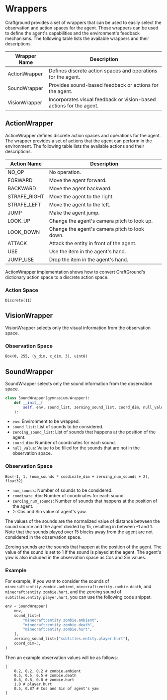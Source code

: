 # Wrappers
Craftground provides a set of wrappers that can be used to easily select the observation and action spaces for the agent. These wrappers can be used to define the agent's capabilities and the environment's feedback mechanisms. The following table lists the available wrappers and their descriptions.

| Wrapper Name  | Description                                                         |
| ------------- | ------------------------------------------------------------------- |
| ActionWrapper | Defines discrete action spaces and operations for the agent.        |
| SoundWrapper  | Provides sound-based feedback or actions for the agent.             |
| VisionWrapper | Incorporates visual feedback or vision-based actions for the agent. |


## ActionWrapper
ActionWrapper defines discrete action spaces and operations for the agent. The wrapper provides a set of actions that the agent can perform in the environment. The following table lists the available actions and their descriptions.

| Action Name  | Description                                   |
| ------------ | --------------------------------------------- |
| NO_OP        | No operation.                                 |
| FORWARD      | Move the agent forward.                       |
| BACKWARD     | Move the agent backward.                      |
| STRAFE_RIGHT | Move the agent to the right.                  |
| STRAFE_LEFT  | Move the agent to the left.                   |
| JUMP         | Make the agent jump.                          |
| LOOK_UP      | Change the agent's camera pitch to look up.   |
| LOOK_DOWN    | Change the agent's camera pitch to look down. |
| ATTACK       | Attack the entity in front of the agent.      |
| USE          | Use the item in the agent's hand.             |
| JUMP_USE     | Drop the item in the agent's hand.            |

ActionWrapper implementation shows how to convert CraftGround's dictionary action space to a discrete action space.

### Action Space
```
Discrete(11)
```

## VisionWrapper
VisionWrapper selects only the visual information from the observation space.

### Observation Space
```
Box(0, 255, (y_dim, x_dim, 3), uint8)
```

## SoundWrapper
SoundWrapper selects only the sound information from the observation space.

```python
class SoundWrapper(gymnasium.Wrapper):
    def __init__(
        self, env, sound_list, zeroing_sound_list, coord_dim, null_value=0.0, **kwargs
    ):
```

- `env`: Environment to be wrapped.
- `sound_list`: List of sounds to be considered.
- `zeroing_sound_list`: List of sounds that happens at the position of the agent.
- `coord_dim`: Number of coordinates for each sound.
- `null_value`: Value to be filled for the sounds that are not in the observation space.


### Observation Space
```
Box(-1, 1, (num_sounds * coodinate_dim + zeroing_num_sounds + 2), float32)
```
- `num_sounds`: Number of sounds to be considered.
- `coodinate_dim`: Number of coordinates for each sound.
- `zeroing_num_sounds`: Number of sounds that happens at the position of the agent.
- `2`: Cos and Sin value of agent's yaw.

The values of the sounds are the normalized value of distance between the sound source and the agent divided by 15, resulting in between -1 and 1. Note that the sounds played over 15 blocks away from the agent are not considered in the observation space. 

Zeroing sounds are the sounds that happen at the position of the agent. The value of the sound is set to 1 if the sound is played at the agent. The agent's yaw is also included in the observation space as Cos and Sin values.

### Example
For example, if you want to consider the sounds of `minecraft:entity.zombie.ambient`, `minecraft:entity.zombie.death`, and `minecraft:entity.zombie.hurt`, and the zeroing sound of `subtitles.entity.player.hurt`, you can use the following code snippet.

```python
env = SoundWrapper(
    env,
    sound_list=[
        "minecraft:entity.zombie.ambient",
        "minecraft:entity.zombie.death",
        "minecraft:entity.zombie.hurt",
    ],
    zeroing_sound_list=["subtitles.entity.player.hurt"],
    coord_dim=3,
)
```

Then an example observation values will be as follows:

```
[
    0.2, 0.2, 0.2 # zombie.ambient
    0.5, 0.5, 0.5 # zombie.death
    0.8, 0.8, 0.8 # zombie.hurt
    1.0 # player.hurt
    0.5, 0.87 # Cos and Sin of agent's yaw
]
```

